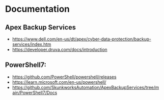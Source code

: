 # Documentation
## Apex Backup Services
* https://www.dell.com/en-us/dt/apex/cyber-data-protection/backup-services/index.htm <br/>
* https://developer.druva.com/docs/introduction

## PowerShell7:
* https://github.com/PowerShell/powershell/releases
* https://learn.microsoft.com/en-us/powershell/ 
* https://github.com/SkunkworksAutomation/ApexBackupServices/tree/main/PowerShell7/Docs